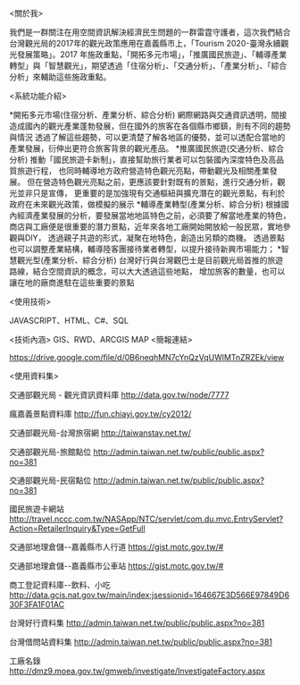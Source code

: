 <關於我>

我們是一群關注在用空間資訊解決經濟民生問題的一群雷霆守護者，這次我們結合台灣觀光局的2017年的觀光政策應用在嘉義縣市上，「Tourism 2020-臺灣永續觀光發展策略」。2017 年施政重點，「開拓多元市場」，「推廣國民旅遊」、「輔導產業轉型」與「智慧觀光」，期望透過「住宿分析」、「交通分析」、「產業分析」、「綜合分析」來輔助這些施政重點。

<系統功能介紹>

*開拓多元市場(住宿分析、產業分析、綜合分析)
網際網路與交通資訊透明，間接造成國內的觀光產業蓬勃發展，但在國外的旅客在各個縣市鄉鎮，則有不同的趨勢與情況
透過了解這些趨勢，可以更清楚了解各地區的優勢，並可以透配合當地的產業發展，衍伸出更符合旅客背景的觀光產品。
*推廣國民旅遊(交通分析、綜合分析)
推動「國民旅遊卡新制」，直接幫助旅行業者可以包裝國內深度特色及高品質旅遊行程，
也同時輔導地方政府營造特色觀光亮點，帶動觀光及相關產業發展。
但在營造特色觀光亮點之前，更應該要針對既有的景點，進行交通分析，觀光並非只是宣傳，
更重要的是加強現有交通樞紐與擴充潛在的觀光景點，有利於政府在未來觀光政策，做模擬的展示
*輔導產業轉型(產業分析、綜合分析)
根據國內經濟產業發展的分析，要發展當地地區特色之前，必須要了解當地產業的特色，
商店與工廠便是很重要的潛力景點，近年來各地工廠開始開放給一般民眾，實地參觀與DIY，
透過親子共遊的形式，凝聚在地特色，創造出另類的商機。
透過景點也可以調整產業結構，輔導陸客團接待業者轉型，以提升接待新興市場能力；
*智慧觀光型(產業分析、綜合分析)
台灣好行與台灣觀巴士是目前觀光局首推的旅遊路線，結合空間資訊的概念，可以大大透過這些地點，
增加旅客的數量，也可以讓在地的廠商進駐在這些重要的景點

<使用技術>

JAVASCRIPT、HTML、C#、SQL

<技術內涵>
GIS、RWD、ARCGIS MAP
<簡報連結>

https://drive.google.com/file/d/0B6neqhMN7cYnQzVqUWlMTnZRZEk/view

<使用資料集>

交通部觀光局 - 觀光資訊資料庫	http://data.gov.tw/node/7777

瘋嘉義景點資料庫	http://fun.chiayi.gov.tw/cy2012/

交通部觀光局-台灣旅宿網	http://taiwanstay.net.tw/

交通部觀光局-旅館點位	http://admin.taiwan.net.tw/public/public.aspx?no=381

交通部觀光局-民宿點位	http://admin.taiwan.net.tw/public/public.aspx?no=381

國民旅遊卡網站	http://travel.nccc.com.tw/NASApp/NTC/servlet/com.du.mvc.EntryServlet?Action=RetailerInquiry&Type=GetFull

交通部地理倉儲--嘉義縣市人行道	https://gist.motc.gov.tw/#

交通部地理倉儲--嘉義縣市公車站	https://gist.motc.gov.tw/#

商工登記資料庫--飲料、小吃	http://data.gcis.nat.gov.tw/main/index;jsessionid=164667E3D566E97849D630F3FA1F01AC

台灣好行資料集	http://admin.taiwan.net.tw/public/public.aspx?no=381

台灣借問站資料集	http://admin.taiwan.net.tw/public/public.aspx?no=381

工廠名錄	http://dmz9.moea.gov.tw/gmweb/investigate/InvestigateFactory.aspx

